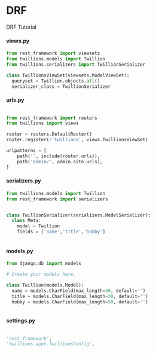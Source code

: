 # DRF
DRF Tutorial 

#### views.py 

```python
from rest_framework import viewsets
from twillions.models import Twillion
from twillions.serializers import TwillionSerializer

class TwillionsViewSet(viewsets.ModelViewSet):
  queryset = Twillion.objects.all()
  serializer_class = TwillionSerializer
```

#### urls.py

```python

from rest_framework import routers
from twillions import views

router = routers.DefaultRouter()
router.register(r'twillions', views.TwillionsViewSet)

urlpatterns = [
    path('', include(router.urls)),
    path('admin/', admin.site.urls),
]


```

#### serializers.py

```python
from twillions.models import Twillion
from rest_framework import serializers


class TwillionSerializer(serializers.ModelSerializer):
  class Meta: 
    model = Twillion
    fields = ['name','title','hobby']
 
```

#### models.py

```python
from django.db import models

# Create your models here.

class Twillion(models.Model):
  name = models.CharField(max_length=30, default='')
  title = models.CharField(max_length=30, default='')
  hobby = models.CharField(max_length=50, default='')



```

#### settings.py

```python

'rest_framework',
'twillions.apps.TwillionsConfig',

```
